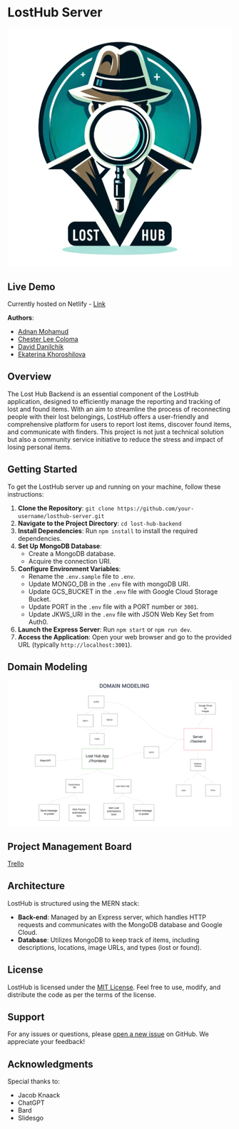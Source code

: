 # LostHub Server

![Lost Hub Logo](./assets/lost-hub-logo.png)

## Live Demo
Currently hosted on Netlify - <a href="https://lost-hub-app.netlify.app/">Link</a>

**Authors**:

- [Adnan Mohamud](https://github.com/adnanm123)
- [Chester Lee Coloma](https://github.com/cleecoloma)
- [David Danilchik](https://github.com/Arkuris)
- [Ekaterina Khoroshilova](https://github.com/KatKho)

## Overview

The Lost Hub Backend is an essential component of the LostHub application, designed to efficiently manage the reporting and tracking of lost and found items. With an aim to streamline the process of reconnecting people with their lost belongings, LostHub offers a user-friendly and comprehensive platform for users to report lost items, discover found items, and communicate with finders. This project is not just a technical solution but also a community service initiative to reduce the stress and impact of losing personal items.

## Getting Started

To get the LostHub server up and running on your machine, follow these instructions:

1. **Clone the Repository**: `git clone https://github.com/your-username/losthub-server.git`
2. **Navigate to the Project Directory**: `cd lost-hub-backend`
3. **Install Dependencies**: Run `npm install` to install the required dependencies.
4. **Set Up MongoDB Database**:
   - Create a MongoDB database.
   - Acquire the connection URI.
5. **Configure Environment Variables**:
   - Rename the `.env.sample` file to `.env`.
   - Update MONGO_DB in the `.env` file with mongoDB URI.
   - Update GCS_BUCKET in the `.env` file with Google Cloud Storage Bucket.
   - Update PORT in the `.env` file with a PORT number or `3001`.
   - Update JKWS_URI in the `.env` file with JSON Web Key Set from Auth0.
6. **Launch the Express Server**: Run `npm start` or `npm run dev`.
7. **Access the Application**: Open your web browser and go to the provided URL (typically `http://localhost:3001`).

## Domain Modeling
![Domain Modeling](./assets/domain-modeling.png)

## Project Management Board

[Trello](https://trello.com/b/K503Pxff/losthub)

## Architecture

LostHub is structured using the MERN stack:

- **Back-end**: Managed by an Express server, which handles HTTP requests and communicates with the MongoDB database and Google Cloud.
- **Database**: Utilizes MongoDB to keep track of items, including descriptions, locations, image URLs, and types (lost or found).

## License

LostHub is licensed under the [MIT License](./LICENSE). Feel free to use, modify, and distribute the code as per the terms of the license.

## Support

For any issues or questions, please [open a new issue](https://github.com/lost-hub-app/lost-hub-backend/issues) on GitHub. We appreciate your feedback!

## Acknowledgments

Special thanks to:

- Jacob Knaack
- ChatGPT
- Bard
- Slidesgo
